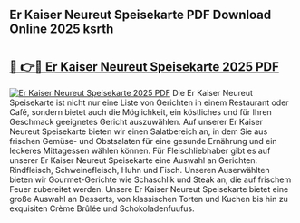 ## Er Kaiser Neureut Speisekarte PDF Download Online 2025 ksrth

# <h2><a href="http://gcddvbm.nevu.top/?p=Er+Kaiser+Neureut+Speisekarte">🔗 👉🔴 Er Kaiser Neureut Speisekarte 2025 PDF</a></h2>

[![Er Kaiser Neureut Speisekarte 2025 PDF](https://i.imgur.com/dBaPXMq.png)](http://gcddvbm.nevu.top/?p=Er+Kaiser+Neureut+Speisekarte)
Die Er Kaiser Neureut Speisekarte ist nicht nur eine Liste von Gerichten in einem Restaurant oder Café, sondern bietet auch die Möglichkeit, ein köstliches und für Ihren Geschmack geeignetes Gericht auszuwählen. Auf unserer Er Kaiser Neureut Speisekarte bieten wir einen Salatbereich an, in dem Sie aus frischen Gemüse- und Obstsalaten für eine gesunde Ernährung und ein leckeres Mittagessen wählen können. Für Fleischliebhaber gibt es auf unserer Er Kaiser Neureut Speisekarte eine Auswahl an Gerichten: Rindfleisch, Schweinefleisch, Huhn und Fisch. Unseren Auserwählten bieten wir Gourmet-Gerichte wie Schaschlik und Steak an, die auf frischem Feuer zubereitet werden. Unsere Er Kaiser Neureut Speisekarte bietet eine große Auswahl an Desserts, von klassischen Torten und Kuchen bis hin zu exquisiten Crème Brûlée und Schokoladenfuufus.
